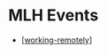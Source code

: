 # MLH Events 

- [[working-remotely]]
  

[working-remotely]: working-remotely "Working Remotely by Joe Nash"